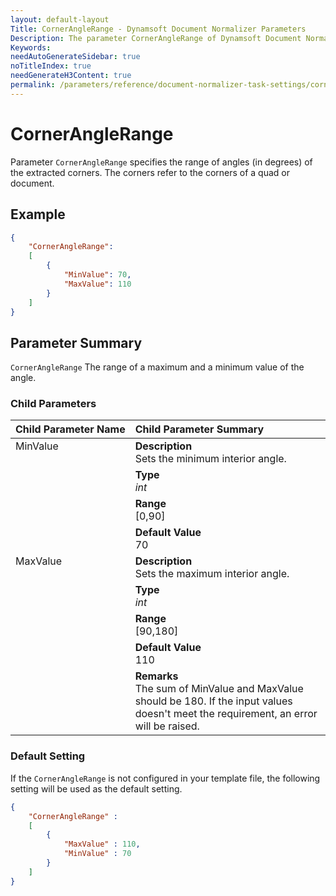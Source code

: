 ```yaml
---
layout: default-layout
Title: CornerAngleRange - Dynamsoft Document Normalizer Parameters
Description: The parameter CornerAngleRange of Dynamsoft Document Normalizer is XXX.
Keywords:
needAutoGenerateSidebar: true
noTitleIndex: true
needGenerateH3Content: true
permalink: /parameters/reference/document-normalizer-task-settings/corner-angle-range.html
---
```


# CornerAngleRange

Parameter `CornerAngleRange` specifies the range of angles (in degrees) of the extracted corners. The corners refer to the corners of a quad or document.

## Example

```json
{
    "CornerAngleRange":
    [
        {
            "MinValue": 70,
            "MaxValue": 110
        }
    ]
}
```

## Parameter Summary

`CornerAngleRange` The range of a maximum and a minimum value of the angle.

### Child Parameters

<table style = "text-align:left">
    <thead>
        <tr>
            <th nowrap="nowrap">Child Parameter Name</th>
            <th nowrap="nowrap">Child Parameter Summary</th>
        </tr>
    </thead>
    <tr>
        <td rowspan = "4" style="vertical-align:text-top">MinValue</td>
        <td><b>Description</b><br>Sets the minimum interior angle.
        </td>
    </tr>
    <tr>
        <td><b>Type</b><br><i>int</i>
        </td>
    </tr>
    <tr>
        <td><b>Range</b><br>[0,90]
        </td>
    </tr>
    <tr>
        <td><b>Default Value</b><br>70
        </td>
    </tr>
    <tr>
        <td rowspan = "5" style="vertical-align:text-top">MaxValue</td>
        <td><b>Description</b><br>Sets the maximum interior angle.
        </td>
    </tr>
    <tr>
        <td><b>Type</b><br><i>int</i>
        </td>
    </tr>
    <tr>
        <td><b>Range</b><br>[90,180]
        </td>
    </tr>
    <tr>
        <td><b>Default Value</b><br>110</td>
    </tr>
    <tr>
        <td><b>Remarks</b><br>The sum of MinValue and MaxValue should be 180. If the input values doesn't meet the requirement, an error will be raised.
        </td>
    </tr>
</table>

### Default Setting

If the `CornerAngleRange` is not configured in your template file, the following setting will be used as the default setting.

```json
{
    "CornerAngleRange" : 
    [
        {
            "MaxValue" : 110,
            "MinValue" : 70
        }
    ]
}
```
